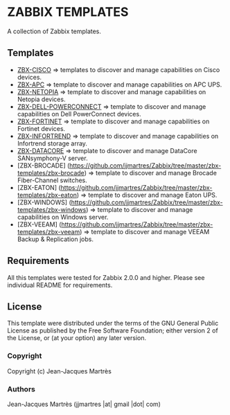 ZABBIX TEMPLATES
================

A collection of Zabbix templates.

Templates
---------

  * [ZBX-CISCO](https://github.com/jjmartres/Zabbix/tree/master/zbx-templates/zbx-cisco) => templates to discover and manage capabilities on Cisco devices.
  * [ZBX-APC](https://github.com/jjmartres/Zabbix/tree/master/zbx-templates/zbx-apc) => template to discover and manage capabilities on APC UPS.
  * [ZBX-NETOPIA](https://github.com/jjmartres/Zabbix/tree/master/zbx-templates/zbx-netopia) => template to discover and manage capabilities on Netopia devices.
  * [ZBX-DELL-POWERCONNECT](https://github.com/jjmartres/Zabbix/tree/master/zbx-templates/zbx-dell-powerconnect) => template to discover and manage capabilities on Dell PowerConnect devices.
  * [ZBX-FORTINET](https://github.com/jjmartres/Zabbix/tree/master/zbx-templates/zbx-fortinet) => template to discover and manage capabilities on Fortinet devices.
  * [ZBX-INFORTREND](https://github.com/jjmartres/Zabbix/tree/master/zbx-templates/zbx-infortrend) => template to discover and manage capabilities on Infortrend storage array.
  * [ZBX-DATACORE](https://github.com/jjmartres/Zabbix/tree/master/zbx-templates/zbx-datacore) => template to discover and manage DataCore SANsymphony-V server.
  * [ZBX-BROCADE] (https://github.com/jjmartres/Zabbix/tree/master/zbx-templates/zbx-brocade) => template to discover and manage Brocade Fiber-Channel switches.
  * [ZBX-EATON] (https://github.com/jjmartres/Zabbix/tree/master/zbx-templates/zbx-eaton) => template to discover and manage Eaton UPS.
  * [ZBX-WINDOWS] (https://github.com/jjmartres/Zabbix/tree/master/zbx-templates/zbx-windows) => template to discover and manage capabilities on Windows server.
  * [ZBX-VEEAM] (https://github.com/jjmartres/Zabbix/tree/master/zbx-templates/zbx-veeam) => template to discover and manage VEEAM Backup & Replication jobs.
 

Requirements
------------

All this templates were tested for Zabbix 2.0.0 and higher. Please see individual README for requirements.

License
-------

This template were distributed under the terms of the GNU General Public License as published by the Free Software Foundation; either version 2 of the License, or (at your option) any later version.

### Copyright

  Copyright (c) Jean-Jacques Martrès

### Authors

  Jean-Jacques Martrès
  (jjmartres |at| gmail |dot| com)
